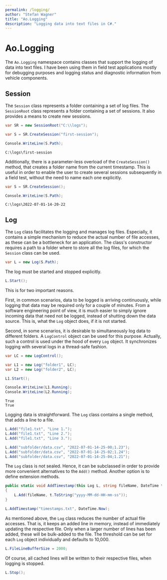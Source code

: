 ```yaml
---
permalink: /logging/
author: "Stefan Wagner"
title: "Ao.Logging"
description: "Logging data into text files in C#."
---
```


# Ao.Logging

The `Ao.Logging` namespace contains classes that support the logging of data into text files. I have been using them in field test applications mostly for debugging purposes and logging status and diagnostic information from vehicle components.

## Session

The `Session` class represents a folder containing a set of log files. The `SessionRoot` class represents a folder containing a set of sessions. It also provides a means to create new sessions.

```csharp
var SR = new SessionRoot("C:\\logs");

var S = SR.CreateSession("first-session");

Console.WriteLine(S.Path);
```

```console
C:\logs\first-session
```

Additionally, there is a parameter-less overload of the `CreateSession()` method, that creates a folder name from the current timestamp. This is useful in order to enable the user to create several sessions subsequently in a field test, without the need to name each one explicitly.

```csharp
var S = SR.CreateSession();

Console.WriteLine(S.Path);
```

```console
C:\logs\2022-07-01-14-20-22
```

## Log

The `Log` class facilitates the logging and manages log files. Especially, it contains a simple mechanism to reduce the actual number of file accesses, as these can be a bottleneck for an application. The class's constructor requires a path to a folder where to store all the log files, for which the `Session` class can be used.

```csharp
var L = new Log(S.Path);
```

The log must be started and stopped explicitly. 

```csharp
L.Start();
```

This is for two important reasons. 

First, in common scenarios, data to be logged is arriving continuously, while logging that data may be required only for a couple of minutes. From a software engineering point of view, it is much easier to simply ignore incoming data that need not be logged, instead of shutting down the data source. This is, what the `Log` object does, if it is not started.

Second, in some scenarios, it is desirable to simultaneously log data to different folders. A `LogControl` object can be used for this purpose. Actually, such a control is used under the hood of every `Log` object. It synchronizes logging with several logs in a thread-safe fashion.

```csharp
var LC = new LogControl();

var L1 = new Log("folder1", LC);
var L2 = new Log("folder2", LC);

L1.Start();

Console.WriteLine(L1.Running);
Console.WriteLine(L2.Running);
```

```console
True
True
```

Logging data is straightforward. The `Log` class contains a single method, that adds a line to a file.

```csharp
L.Add("file1.txt", "Line 1.");
L.Add("file1.txt", "Line 2.");
L.Add("file1.txt", "Line 3.");

L.Add("subfolder/data.csv", "2022-07-01-14-25-00;1.23");
L.Add("subfolder/data.csv", "2022-07-01-14-25-02;1.24");
L.Add("subfolder/data.csv", "2022-07-01-14-25-04;1.21");
```

The `Log` class is not sealed. Hence, it can be subclassed in order to provide more convenient alternatives to the `Add()` method. Another option is to define extension methods.

```csharp
public static void AddTimestamp(this Log L, string fileName, DateTime t)
{
    L.Add(fileName, t.ToString("yyyy-MM-dd-HH-mm-ss"));
}
```

```csharp
L.AddTimestamp("timestamps.txt", DateTime.Now);
```

As mentioned above, the `Log` class reduces the number of actual file accesses. That is, it keeps an added line in memory, instead of immediately updating the respective file. Only when a larger number of lines has been added, these will be bulk-added to the file. The threshold can be set for each `Log` object individually and defaults to 10,000.

```csharp
L.FileLineBufferSize = 2000;
```

Of course, all cached lines will be written to their respective files, when logging is stopped.

```csharp
L.Stop();
```
